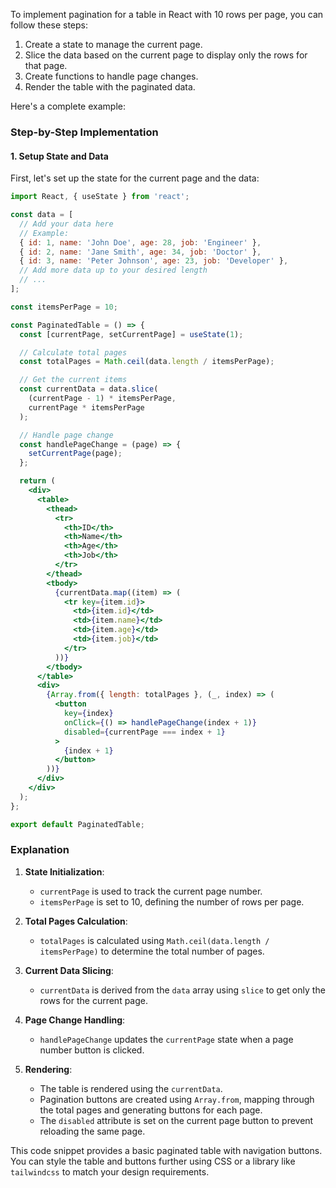 To implement pagination for a table in React with 10 rows per page, you can follow these steps:

1. Create a state to manage the current page.
2. Slice the data based on the current page to display only the rows for that page.
3. Create functions to handle page changes.
4. Render the table with the paginated data.

Here's a complete example:

### Step-by-Step Implementation

#### 1. Setup State and Data

First, let's set up the state for the current page and the data:

```jsx
import React, { useState } from 'react';

const data = [
  // Add your data here
  // Example:
  { id: 1, name: 'John Doe', age: 28, job: 'Engineer' },
  { id: 2, name: 'Jane Smith', age: 34, job: 'Doctor' },
  { id: 3, name: 'Peter Johnson', age: 23, job: 'Developer' },
  // Add more data up to your desired length
  // ...
];

const itemsPerPage = 10;

const PaginatedTable = () => {
  const [currentPage, setCurrentPage] = useState(1);

  // Calculate total pages
  const totalPages = Math.ceil(data.length / itemsPerPage);

  // Get the current items
  const currentData = data.slice(
    (currentPage - 1) * itemsPerPage,
    currentPage * itemsPerPage
  );

  // Handle page change
  const handlePageChange = (page) => {
    setCurrentPage(page);
  };

  return (
    <div>
      <table>
        <thead>
          <tr>
            <th>ID</th>
            <th>Name</th>
            <th>Age</th>
            <th>Job</th>
          </tr>
        </thead>
        <tbody>
          {currentData.map((item) => (
            <tr key={item.id}>
              <td>{item.id}</td>
              <td>{item.name}</td>
              <td>{item.age}</td>
              <td>{item.job}</td>
            </tr>
          ))}
        </tbody>
      </table>
      <div>
        {Array.from({ length: totalPages }, (_, index) => (
          <button
            key={index}
            onClick={() => handlePageChange(index + 1)}
            disabled={currentPage === index + 1}
          >
            {index + 1}
          </button>
        ))}
      </div>
    </div>
  );
};

export default PaginatedTable;
```

### Explanation

1. **State Initialization**:
   - `currentPage` is used to track the current page number.
   - `itemsPerPage` is set to 10, defining the number of rows per page.

2. **Total Pages Calculation**:
   - `totalPages` is calculated using `Math.ceil(data.length / itemsPerPage)` to determine the total number of pages.

3. **Current Data Slicing**:
   - `currentData` is derived from the `data` array using `slice` to get only the rows for the current page.

4. **Page Change Handling**:
   - `handlePageChange` updates the `currentPage` state when a page number button is clicked.

5. **Rendering**:
   - The table is rendered using the `currentData`.
   - Pagination buttons are created using `Array.from`, mapping through the total pages and generating buttons for each page.
   - The `disabled` attribute is set on the current page button to prevent reloading the same page.

This code snippet provides a basic paginated table with navigation buttons. You can style the table and buttons further using CSS or a library like `tailwindcss` to match your design requirements.
